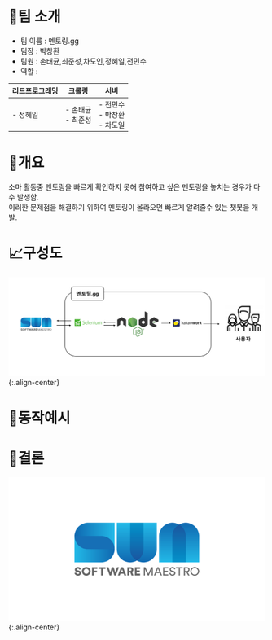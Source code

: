 # 👋팀 소개  
- 팀 이름 : 멘토링.gg
- 팀장 : 박창환
- 팀원 : 손태균,최준성,차도인,정혜일,전민수
- 역할 :

| 리드프로그래밍 | 크롤링 | 서버 |  
|---|---|---|  
| - 정혜일 | - 손태균 </br> - 최준성 | - 전민수 </br> - 박창환 </br> - 차도일 |




# 📝개요  

소마 활동중 멘토링을 빠르게 확인하지 못해 참여하고 싶은 멘토링을 놓치는 경우가 다수 발생함.  
이러한 문제점을 해결하기 위하여 멘토링이 올라오면 빠르게 알려줄수 있는 챗봇을 개발.  


# 📈구성도  
![image](/libs/images/structure.PNG){:.align-center}

# 📐동작예시  



# 🎈결론  


![image](/libs/images/somalogo.PNG){:.align-center}